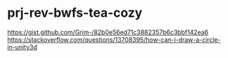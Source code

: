 # prj-rev-bwfs-tea-cozy
https://gist.github.com/Grim-/82b0e56ed71c3882357b6c3bbf142ea6
https://stackoverflow.com/questions/13708395/how-can-i-draw-a-circle-in-unity3d

